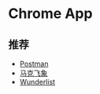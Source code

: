 # Chrome App

## 推荐

* [Postman](https://chrome.google.com/webstore/detail/postman/fhbjgbiflinjbdggehcddcbncdddomop)
* [马克飞象](https://chrome.google.com/webstore/detail/marxico/kidnkfckhbdkfgbicccmdggmpgogehop/related)
* [Wunderlist](https://chrome.google.com/webstore/detail/wunderlist-for-chrome/ojcflmmmcfpacggndoaaflkmcoblhnbh)
